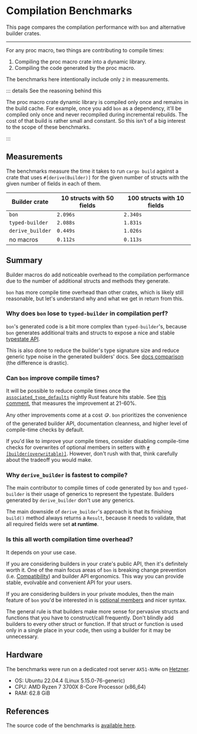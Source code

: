 # Compilation Benchmarks

This page compares the compilation performance with `bon` and alternative builder crates.

---

For any proc macro, two things are contributing to compile times:

1. Compiling the proc macro crate into a dynamic library.
2. Compiling the code generated by the proc macro.

The benchmarks here intentionally include only `2` in measurements.

::: details See the reasoning behind this

The proc macro crate dynamic library is compiled only once and remains in the build cache. For example, once you add `bon` as a dependency, it'll be compiled only once and never recompiled during incremental rebuilds. The cost of that build is rather small and constant. So this isn't of a big interest to the scope of these benchmarks.

:::

## Measurements

The benchmarks measure the time it takes to run `cargo build` against a crate that uses `#[derive(Builder)]` for the given number of structs with the given number of fields in each of them.

| Builder crate    | 10 structs with 50 fields | 100 structs with 10 fields |
| ---------------- | ------------------------- | -------------------------- |
| `bon`            | `2.096s`                  | `2.340s`                   |
| `typed-builder`  | `2.088s`                  | `1.831s`                   |
| `derive_builder` | `0.449s`                  | `1.026s`                   |
| no macros        | `0.112s`                  | `0.113s`                   |

## Summary

Builder macros do add noticeable overhead to the compilation performance due to the number of additional structs and methods they generate.

`bon` has more compile time overhead than other crates, which is likely still reasonable, but let's understand why and what we get in return from this.

### Why does `bon` lose to `typed-builder` in compilation perf?

`bon`'s generated code is a bit more complex than `typed-builder`'s, because `bon` generates additional traits and structs to expose a nice and stable [typestate API](../typestate-api).

This is also done to reduce the builder's type signature size and reduce generic type noise in the generated builders' docs. See [docs comparison](../alternatives#generated-docs-comparison) (the difference is drastic).

### Can `bon` improve compile times?

It will be possible to reduce compile times once the [`associated_type_defaults`](https://github.com/rust-lang/rust/issues/29661) nightly Rust feature hits stable. See [this comment](https://github.com/rust-lang/rust/issues/29661#issuecomment-2466765240), that measures the improvement at 21-60%.

Any other improvements come at a cost 🪙. `bon` prioritizes the convenience of the generated builder API, documentation cleanness, and higher level of compile-time checks by default.

If you'd like to improve your compile times, consider disabling compile-time checks for overwrites of optional members in setters with [`#[builder(overwritable)]`](../../reference/builder/member/overwritable). However, don't rush with that, think carefully about the tradeoff you would make.

### Why `derive_builder` is fastest to compile?

The main contributor to compile times of code generated by `bon` and `typed-builder` is their usage of generics to represent the typestate. Builders generated by `derive_builder` don't use any generics.

The main downside of `derive_builder`'s approach is that its finishing `build()` method always returns a `Result`, because it needs to validate, that all required fields were set **at runtime**.

### Is this all worth compilation time overhead?

It depends on your use case.

If you are considering builders in your crate's public API, then it's definitely worth it. One of the main focus areas of `bon` is breaking change prevention (i.e. [Compatibility](../basics/compatibility)) and builder API ergonomics. This way you can provide stable, evolvable and convenient API for your users.

If you are considering builders in your private modules, then the main feature of `bon` you'd be interested in is [optional members](../basics/optional-members) and nicer syntax.

The general rule is that builders make more sense for pervasive structs and functions that you have to construct/call frequently. Don't blindly add builders to every other struct or function. If that struct or function is used only in a single place in your code, then using a builder for it may be unnecessary.

## Hardware

The benchmarks were run on a dedicated root server `AX51-NVMe` on [Hetzner](https://www.hetzner.com/).

-   OS: Ubuntu 22.04.4 (Linux 5.15.0-76-generic)
-   CPU: AMD Ryzen 7 3700X 8-Core Processor (x86_64)
-   RAM: 62.8 GiB

## References

The source code of the benchmarks is [available here][benchmarks-source].

[benchmarks-source]: https://github.com/elastio/bon/tree/master/benchmarks/compilation
